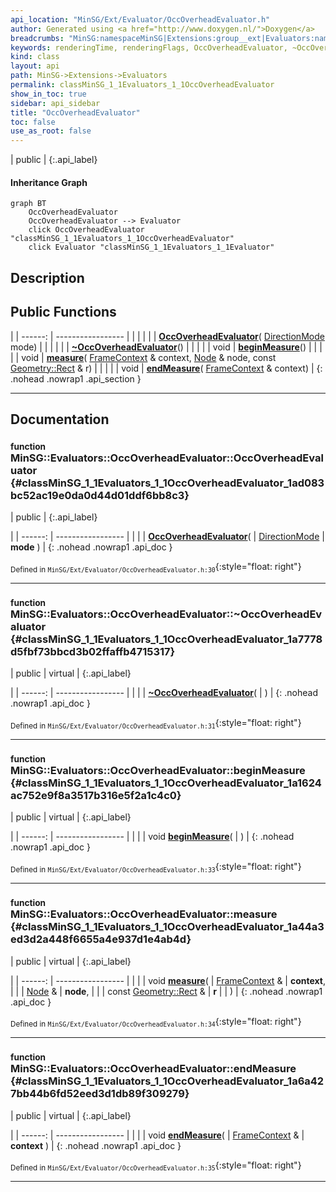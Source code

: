 ```yaml
---
api_location: "MinSG/Ext/Evaluator/OccOverheadEvaluator.h"
author: Generated using <a href="http://www.doxygen.nl/">Doxygen</a>
breadcrumbs: "MinSG:namespaceMinSG|Extensions:group__ext|Evaluators:namespaceMinSG_1_1Evaluators"
keywords: renderingTime, renderingFlags, OccOverheadEvaluator, ~OccOverheadEvaluator, beginMeasure, measure, endMeasure
kind: class
layout: api
path: MinSG->Extensions->Evaluators
permalink: classMinSG_1_1Evaluators_1_1OccOverheadEvaluator
show_in_toc: true
sidebar: api_sidebar
title: "OccOverheadEvaluator"
toc: false
use_as_root: false
---
```


| public |
{:.api_label}

#### Inheritance Graph

```mermaid
graph BT
	OccOverheadEvaluator
	OccOverheadEvaluator --> Evaluator
	click OccOverheadEvaluator "classMinSG_1_1Evaluators_1_1OccOverheadEvaluator"
	click Evaluator "classMinSG_1_1Evaluators_1_1Evaluator"
```

## Description





## Public Functions

|
| ------: | ----------------- |
|  | |
|  | **[OccOverheadEvaluator](#classMinSG_1_1Evaluators_1_1OccOverheadEvaluator_1ad083bc52ac19e0da0d44d01ddf6bb8c3)**( [DirectionMode](classMinSG_1_1Evaluators_1_1Evaluator#classMinSG_1_1Evaluators_1_1Evaluator_1addbbec5e92458641beb8a715f7904b1b)  mode) |
|  | |
|  | **[~OccOverheadEvaluator](#classMinSG_1_1Evaluators_1_1OccOverheadEvaluator_1a7778d5fbf73bbcd3b02ffaffb4715317)**() |
|  | |
| void | **[beginMeasure](#classMinSG_1_1Evaluators_1_1OccOverheadEvaluator_1a1624ac752e9f8a3517b316e5f2a1c4c0)**() |
|  | |
| void | **[measure](#classMinSG_1_1Evaluators_1_1OccOverheadEvaluator_1a44a3ed3d2a448f6655a4e937d1e4ab4d)**( [FrameContext](classMinSG_1_1FrameContext) & context,  [Node](classMinSG_1_1Node) & node, const [Geometry::Rect](namespaceGeometry#namespaceGeometry_1acedeea2f6bddd99f077df6f73901a875) & r) |
|  | |
| void | **[endMeasure](#classMinSG_1_1Evaluators_1_1OccOverheadEvaluator_1a6a427bb44b6fd52eed3d1db89f309279)**( [FrameContext](classMinSG_1_1FrameContext) & context) |
{: .nohead .nowrap1 .api_section }


-------------------------------------------------------------------

## Documentation

### <small>function</small><br/> MinSG::Evaluators::OccOverheadEvaluator::OccOverheadEvaluator {#classMinSG_1_1Evaluators_1_1OccOverheadEvaluator_1ad083bc52ac19e0da0d44d01ddf6bb8c3}

| public |
{:.api_label}

|
| ------: | ----------------- |
|  |
|  **[OccOverheadEvaluator](#classMinSG_1_1Evaluators_1_1OccOverheadEvaluator_1ad083bc52ac19e0da0d44d01ddf6bb8c3)**( |  [DirectionMode](classMinSG_1_1Evaluators_1_1Evaluator#classMinSG_1_1Evaluators_1_1Evaluator_1addbbec5e92458641beb8a715f7904b1b)  | **mode** ) |
{: .nohead .nowrap1 .api_doc }





<sub>Defined in `MinSG/Ext/Evaluator/OccOverheadEvaluator.h:30`</sub>{:style="float: right"}

-------------------------------------------------------------------

### <small>function</small><br/> MinSG::Evaluators::OccOverheadEvaluator::~OccOverheadEvaluator {#classMinSG_1_1Evaluators_1_1OccOverheadEvaluator_1a7778d5fbf73bbcd3b02ffaffb4715317}

| public | virtual |
{:.api_label}

|
| ------: | ----------------- |
|  |
|  **[~OccOverheadEvaluator](#classMinSG_1_1Evaluators_1_1OccOverheadEvaluator_1a7778d5fbf73bbcd3b02ffaffb4715317)**( |  ) |
{: .nohead .nowrap1 .api_doc }





<sub>Defined in `MinSG/Ext/Evaluator/OccOverheadEvaluator.h:31`</sub>{:style="float: right"}

-------------------------------------------------------------------

### <small>function</small><br/> MinSG::Evaluators::OccOverheadEvaluator::beginMeasure {#classMinSG_1_1Evaluators_1_1OccOverheadEvaluator_1a1624ac752e9f8a3517b316e5f2a1c4c0}

| public | virtual |
{:.api_label}

|
| ------: | ----------------- |
|  |
| void **[beginMeasure](#classMinSG_1_1Evaluators_1_1OccOverheadEvaluator_1a1624ac752e9f8a3517b316e5f2a1c4c0)**( |  ) |
{: .nohead .nowrap1 .api_doc }





<sub>Defined in `MinSG/Ext/Evaluator/OccOverheadEvaluator.h:33`</sub>{:style="float: right"}

-------------------------------------------------------------------

### <small>function</small><br/> MinSG::Evaluators::OccOverheadEvaluator::measure {#classMinSG_1_1Evaluators_1_1OccOverheadEvaluator_1a44a3ed3d2a448f6655a4e937d1e4ab4d}

| public | virtual |
{:.api_label}

|
| ------: | ----------------- |
|  |
| void **[measure](#classMinSG_1_1Evaluators_1_1OccOverheadEvaluator_1a44a3ed3d2a448f6655a4e937d1e4ab4d)**( |  [FrameContext](classMinSG_1_1FrameContext) & | **context**, |
| |  [Node](classMinSG_1_1Node) & | **node**, |
| | const [Geometry::Rect](namespaceGeometry#namespaceGeometry_1acedeea2f6bddd99f077df6f73901a875) & | **r** |
|   ) |
{: .nohead .nowrap1 .api_doc }





<sub>Defined in `MinSG/Ext/Evaluator/OccOverheadEvaluator.h:34`</sub>{:style="float: right"}

-------------------------------------------------------------------

### <small>function</small><br/> MinSG::Evaluators::OccOverheadEvaluator::endMeasure {#classMinSG_1_1Evaluators_1_1OccOverheadEvaluator_1a6a427bb44b6fd52eed3d1db89f309279}

| public | virtual |
{:.api_label}

|
| ------: | ----------------- |
|  |
| void **[endMeasure](#classMinSG_1_1Evaluators_1_1OccOverheadEvaluator_1a6a427bb44b6fd52eed3d1db89f309279)**( |  [FrameContext](classMinSG_1_1FrameContext) & | **context** ) |
{: .nohead .nowrap1 .api_doc }





<sub>Defined in `MinSG/Ext/Evaluator/OccOverheadEvaluator.h:35`</sub>{:style="float: right"}

-------------------------------------------------------------------

